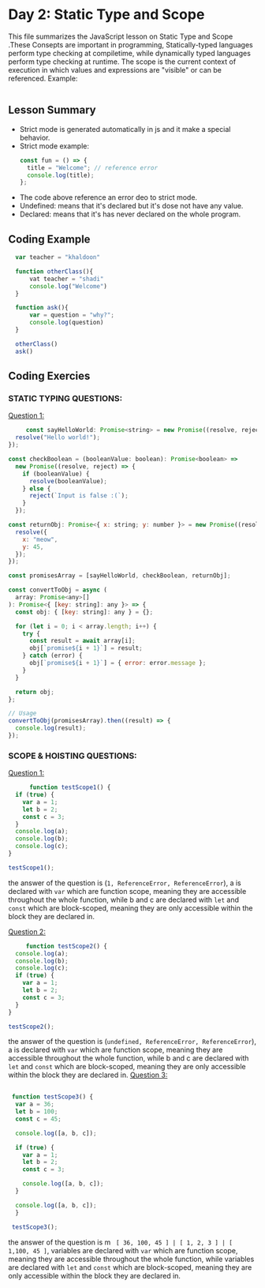 # Day 2: Static Type and Scope
This file summarizes the JavaScript lesson on Static Type and Scope .These Consepts are important in programming, Statically-typed languages perform type checking at compiletime, while dynamically typed languages perform type checking at runtime. The scope is the current context of execution in which values and expressions are "visible" or can be referenced.
Example:

```javascript

```

## Lesson Summary

- Strict mode is generated automatically in js and it make a special behavior.
- Strict mode example:
  ```javascript 
  const fun = () => {
    title = "Welcome"; // reference error
    console.log(title);
  };
  ```
- The code above reference an error deo to strict mode.
- Undefined: means that it's declared but it's dose not have any value.
- Declared: means that it's has never declared on the whole program.

## Coding Example

```javascript
  var teacher = "khaldoon"

  function otherClass(){
      vat teacher = "shadi"
      console.log("Welcome")
  }

  function ask(){
      var = question = "why?";
      console.log(question)
  }

  otherClass()
  ask()

```
## Coding Exercies
### STATIC TYPING QUESTIONS:

[Question 1:](https://github.com/orjwan-alrajaby/gsg-expressjs-backend-training-2023/blob/main/learning-sprint-1/week3-day2-tasks/tasks.md)
```jsx
     const sayHelloWorld: Promise<string> = new Promise((resolve, reject) => {
  resolve("Hello world!");
});

const checkBoolean = (booleanValue: boolean): Promise<boolean> =>
  new Promise((resolve, reject) => {
    if (booleanValue) {
      resolve(booleanValue);
    } else {
      reject(`Input is false :(`);
    }
  });

const returnObj: Promise<{ x: string; y: number }> = new Promise((resolve, reject) => {
  resolve({
    x: "meow",
    y: 45,
  });
});

const promisesArray = [sayHelloWorld, checkBoolean, returnObj];

const convertToObj = async (
  array: Promise<any>[]
): Promise<{ [key: string]: any }> => {
  const obj: { [key: string]: any } = {};

  for (let i = 0; i < array.length; i++) {
    try {
      const result = await array[i];
      obj[`promise${i + 1}`] = result;
    } catch (error) {
      obj[`promise${i + 1}`] = { error: error.message };
    }
  }

  return obj;
};

// Usage
convertToObj(promisesArray).then((result) => {
  console.log(result);
});
```

### SCOPE & HOISTING QUESTIONS:
[Question 1:](https://github.com/orjwan-alrajaby/gsg-expressjs-backend-training-2023/blob/main/learning-sprint-1/week3-day2-tasks/tasks.md)
```jsx
      function testScope1() {
  if (true) {
    var a = 1;
    let b = 2;
    const c = 3;
  }
  console.log(a);
  console.log(b);
  console.log(c);
}

testScope1();
```
the answer of the question is (`1, ReferenceError, ReferenceError`), a is declared with `var` which are function scope, meaning they are accessible throughout the whole function, while b and c are declared with `let` and `const` which are block-scoped, meaning they are only accessible within the block they are declared in.

[Question 2:](https://github.com/orjwan-alrajaby/gsg-expressjs-backend-training-2023/blob/main/learning-sprint-1/week3-day2-tasks/tasks.md)
```jsx
     function testScope2() {
  console.log(a);
  console.log(b);
  console.log(c);
  if (true) {
    var a = 1;
    let b = 2;
    const c = 3;
  }
}

testScope2();
```
the answer of the question is (`undefined, ReferenceError, ReferenceError`), a is declared with `var` which are function scope, meaning they are accessible throughout the whole function, while b and c are declared with `let` and `const` which are block-scoped, meaning they are only accessible within the block they are declared in.
[Question 3:](https://github.com/orjwan-alrajaby/gsg-expressjs-backend-training-2023/blob/main/learning-sprint-1/week3-day2-tasks/tasks.md)
```jsx
      
 function testScope3() {
  var a = 36;
  let b = 100;
  const c = 45;

  console.log([a, b, c]);

  if (true) {
    var a = 1;
    let b = 2;
    const c = 3;

    console.log([a, b, c]);
  }

  console.log([a, b, c]);
  }

 testScope3();
```
the answer of the question is  m   ` [ 36, 100, 45 ] | [ 1, 2, 3 ] | [ 1,100, 45 ]`, variables are declared with `var` which are function scope, meaning they are accessible throughout the whole function, while variables are declared with `let` and `const` which are block-scoped, meaning they are only accessible within the block they are declared in.


